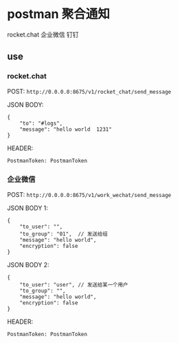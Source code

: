 # postman  聚合通知
rocket.chat  企业微信  钉钉

## use

### rocket.chat
POST: `http://0.0.0.0:8675/v1/rocket_chat/send_message`

JSON BODY:
``` 
{
	"to": "#logs",
	"message": "hello world  1231"
}
```
HEADER:
``` 
PostmanToken: PostmanToken
```

### 企业微信
POST: `http://0.0.0.0:8675/v1/work_wechat/send_message`

JSON BODY 1:
``` 
{
	"to_user": "",
	"to_group": "01",  // 发送给组
	"message": "hello world",
	"encryption": false
}
```

JSON BODY 2:
``` 
{
	"to_user": "user", // 发送给某一个用户
	"to_group": "",  
	"message": "hello world",
	"encryption": false
}
```
HEADER:
``` 
PostmanToken: PostmanToken
```
